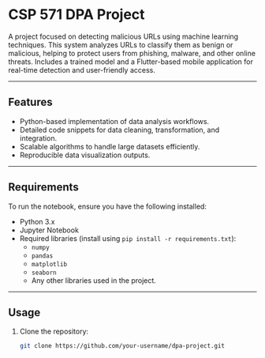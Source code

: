 # **CSP 571 DPA Project**

A project focused on detecting malicious URLs using machine learning techniques. This system analyzes URLs to classify them as benign or malicious, helping to protect users from phishing, malware, and other online threats. Includes a trained model and a Flutter-based mobile application for real-time detection and user-friendly access.

---

## **Features**
- Python-based implementation of data analysis workflows.
- Detailed code snippets for data cleaning, transformation, and integration.
- Scalable algorithms to handle large datasets efficiently.
- Reproducible data visualization outputs.

---

## **Requirements**
To run the notebook, ensure you have the following installed:
- Python 3.x
- Jupyter Notebook
- Required libraries (install using `pip install -r requirements.txt`):
  - `numpy`
  - `pandas`
  - `matplotlib`
  - `seaborn`
  - Any other libraries used in the project.

---

## **Usage**
1. Clone the repository:
   ```bash
   git clone https://github.com/your-username/dpa-project.git

